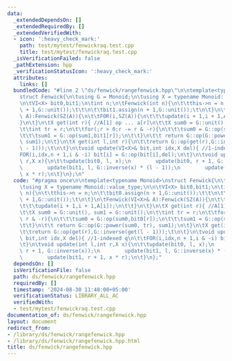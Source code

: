 ```yaml
---
data:
  _extendedDependsOn: []
  _extendedRequiredBy: []
  _extendedVerifiedWith:
  - icon: ':heavy_check_mark:'
    path: test/mytest/fenwickraq.test.cpp
    title: test/mytest/fenwickraq.test.cpp
  _isVerificationFailed: false
  _pathExtension: hpp
  _verificationStatusIcon: ':heavy_check_mark:'
  attributes:
    links: []
  bundledCode: "#line 2 \"ds/fenwick/rangefenwick.hpp\"\n\ntemplate<typename Monoid>\n\
    struct Fenwick{\n\tusing G = Monoid;\n\tusing X = typename Monoid::value_type;\n\
    \n\tVI<X> bit0,bit1;\n\tint n;\n\tFenwick(int n){\n\t\tthis->n = n;\n\t\tbit0.assign(n\
    \ + 1,G::unit());\t\t\n\t\tbit1.assign(n + 1,G::unit());\t\n\t}\n\tFenwick(VI<X>&\
    \ A):Fenwick(SZ(A)){\n\t\tFOR(i,SZ(A)){\n\t\t\tupdate(i + 1,i + 1,A[i]);\n\t\t\
    }\n\t}\n\tX get(int r){ //A[1] op ... a[r]\n\t\tX sum0 = G::unit(), sum1 = G::unit();\n\
    \t\tint tr = r;\n\t\tfor(;r > 0;r -= r & -r){\n\t\t\tsum0 = G::op(sum0,bit0[r]);\n\
    \t\t\tsum1 = G::op(sum1,bit1[r]);\n\t\t}\n\t\t return G::op(G::power(sum0, tr),\
    \ sum1);\n\t}\n\tX get(int l,int r){\n\t\treturn G::op(get(r),G::inverse(get(l\
    \ - 1)));\t\n\t}\n\tvoid update(VI<X>& bit,int idx,X del){ //1-indexed q\n\t\t\
    FOR(i,idx,n + 1,i & -i) bit[i] = G::op(bit[i],del);\n\t}\n\tvoid update(int l,int\
    \ r,X x){\n\t\tupdate(bit0, l, x);\n        update(bit0, r + 1, G::inverse(x));\n\
    \        update(bit1, l, G::inverse(x) * (l - 1));\n        update(bit1, r + 1,\
    \ x * r);\n\t}\n};\n"
  code: "#pragma once\n\ntemplate<typename Monoid>\nstruct Fenwick{\n\tusing G = Monoid;\n\
    \tusing X = typename Monoid::value_type;\n\n\tVI<X> bit0,bit1;\n\tint n;\n\tFenwick(int\
    \ n){\n\t\tthis->n = n;\n\t\tbit0.assign(n + 1,G::unit());\t\t\n\t\tbit1.assign(n\
    \ + 1,G::unit());\t\n\t}\n\tFenwick(VI<X>& A):Fenwick(SZ(A)){\n\t\tFOR(i,SZ(A)){\n\
    \t\t\tupdate(i + 1,i + 1,A[i]);\n\t\t}\n\t}\n\tX get(int r){ //A[1] op ... a[r]\n\
    \t\tX sum0 = G::unit(), sum1 = G::unit();\n\t\tint tr = r;\n\t\tfor(;r > 0;r -=\
    \ r & -r){\n\t\t\tsum0 = G::op(sum0,bit0[r]);\n\t\t\tsum1 = G::op(sum1,bit1[r]);\n\
    \t\t}\n\t\t return G::op(G::power(sum0, tr), sum1);\n\t}\n\tX get(int l,int r){\n\
    \t\treturn G::op(get(r),G::inverse(get(l - 1)));\t\n\t}\n\tvoid update(VI<X>&\
    \ bit,int idx,X del){ //1-indexed q\n\t\tFOR(i,idx,n + 1,i & -i) bit[i] = G::op(bit[i],del);\n\
    \t}\n\tvoid update(int l,int r,X x){\n\t\tupdate(bit0, l, x);\n        update(bit0,\
    \ r + 1, G::inverse(x));\n        update(bit1, l, G::inverse(x) * (l - 1));\n\
    \        update(bit1, r + 1, x * r);\n\t}\n};"
  dependsOn: []
  isVerificationFile: false
  path: ds/fenwick/rangefenwick.hpp
  requiredBy: []
  timestamp: '2024-08-30 11:48:08+05:00'
  verificationStatus: LIBRARY_ALL_AC
  verifiedWith:
  - test/mytest/fenwickraq.test.cpp
documentation_of: ds/fenwick/rangefenwick.hpp
layout: document
redirect_from:
- /library/ds/fenwick/rangefenwick.hpp
- /library/ds/fenwick/rangefenwick.hpp.html
title: ds/fenwick/rangefenwick.hpp
---
```

